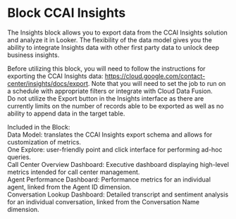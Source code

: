 # Block CCAI Insights
The Insights block allows you to export data from the CCAI Insights solution and analyze it in Looker. The flexibility of the data model gives you the ability to integrate Insights data with other first party data to unlock deep business insights. 

Before utilizing this block, you will need to follow the instructions for exporting the CCAI Insights data: https://cloud.google.com/contact-center/insights/docs/export. 
Note that you will need to set the job to run on a schedule with appropriate filters or integrate with Cloud Data Fusion.   
Do not utilize the Export button in the Insights interface as there are currently limits on the number of records able to be exported as well as no ability to append data in the target table.

Included in the Block:  
Data Model: translates the CCAI Insights export schema and allows for customization of metrics.  
One Explore: user-friendly point and click interface for performing ad-hoc queries.  
Call Center Overview Dashboard: Executive dashboard displaying high-level metrics intended for call center management.  
Agent Performance Dashboard: Performance metrics for an individual agent, linked from the Agent ID dimension.  
Conversation Lookup Dashboard: Detailed transcript and sentiment analysis for an individual conversation, linked from the Conversation Name dimension.
